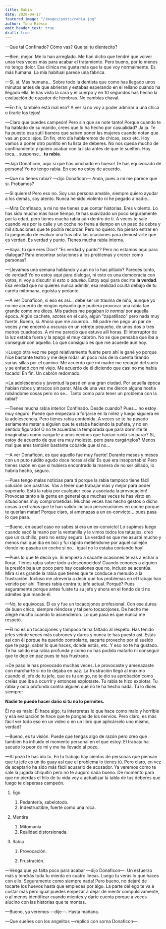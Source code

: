```yaml
---
title: Rabia
date: 2020-04-17
featured_image: "/images/posts/rabia.jpg"
author: Tono Riesco
omit_header_text: true
draft: true
---
```


—Que tal Confinado? Cómo vas? Que tal tu dientecito?

—Bien, mejor. Me lo han arreglado. Me han dicho que tendré que volver unas tres veces más para acabar el tratamiento. Pero bueno, por lo menos no tengo dolor. Esa clínica me gusta más que la que voy normalmente. Es más humana. La mía habitual parece una fábrica.

—Si, si. Más humana… Sobre todo la dentista que como has llegado unos minutos antes de que abrieran y estabas esperando en el rellano cuando ha llegado ella, le has visto la cara y el cuerpo y en 10 segundos has hecho la evaluación de cazador de hembras. No cambias chaval.

—En fin, también está mal eso? A ver si no voy a poder admirar a una chica o tirarle los tejos!

—Claro que puedes campeón! Pero sin que se note tanto! Porque cuando te ha hablado de su marido, crees que lo ha hecho por casualidad? Ja ja. Te ha puesto esa sutil barrera que saben poner las mujeres cuando notan que vas un poco lejos. En fin, otro día hablaremos de chicas, sexo etc. Hoy vamos a poner otro puntito en tu lista de deberes. No nos queda mucho de confinamiento y quiero acabar con la lista antes de que te suelten. Hoy toca… suspense… **tu rabia**.

—Jaja Donaficon, aquí si que has pinchado en hueso! Te has equivocado de persona! Yo no tengo rabia. En eso no estoy de acuerdo.

—Que no tienes rabia? —dijo Donaficon— Anda, pues a mi me parece que si. Probamos?

—Si quieres! Pero eso no. Soy una persona amable, siempre quiero ayudar a los demás, soy atento. Nunca he sido violento ni he pegado a nadie…

—Mira Confinado, a mi no me tienes que contar historias. Eres violento. Lo has sido mucho más hace tiempo, te has suavizado un poco seguramente por la edad, pero tienes mucha rabia aún dentro de ti. A veces te sale cuando vas por la calle y un coche no frena a tiempo en un paso de cebra y mil situaciones que te podría recordar. Pero no quiero. No pienso entrar en tu jueguecito de evaluar una tras otra las ocasiones para demostrarte que es verdad. Es verdad y punto. Tienes mucha rabia interna.

—Vaya, tú que eres Dios? “Es verdad y punto”? Pero no estamos aquí para dialogar? Para encontrar soluciones a los problemas y crecer como personas?

—Llevamos una semana hablando y aún no lo has pillado? Pareces tonto, de verdad! Yo no estoy aquí para dialogar, ni esto es una democracia con votos, ni voy a discutir si _esto_ o _aquello_. Estoy aquí para decirte **la verdad**. Esa verdad que no quieres nunca admitir, esa realidad oculta debajo de tu careta mitómana, egoísta y pedante.

—A ver Donaficon, si eso es así… debe ser un trauma de niño, aunque yo no me acuerdo de ningún episodio que pudiera provocar una rabia tan grande como me dices. Mis padres me pegaban _lo normal_ por aquella época. Algún cachete, azotes en el culo, algún “zapatillazo” pero nada muy fuerte. Bueno, si. Ahora que me acuerdo… Mi padre me pego un par de veces y me encerró a oscuras en un retrete pequeño, de unos dos o tres metros cuadrados. A mi me pareció que estuve allí horas. El interruptor de la luz estaba fuera y la apagó el muy cabrón. No se que pensaba que iba a conseguir con aquello. Lo que consiguió es que me acuerde aun hoy.

››Luego otra vez me pegó relativamente fuerte pero ahí le gané yo porque hice bastante teatro y me dejé rodar un poco más de la cuenta tirando varias sillas por el camino. Me acuerdo que mi madre me recogió del suelo y se enfadó con mi viejo. Me acuerdo de él diciendo que casi no me había tocado! En fin. Un cabrón redomado.

››La adolescencia y juventud la pasé en una gran ciudad. Por aquella época habían robos y atracos sin parar. Más de una vez me dieron alguna hostia robándome cosas pero no se… Tanto como para tener un problema con la rabia?

—Tienes mucha rabia interior Confinado. Desde cuando? Pues… no estoy muy seguro. Puede que empezara a forjarse en la niñez y luego siguiera en la adolescencia. Pero tienes rabia contenida. A veces se te ha pasado seriamente matar a alguien que te estaba haciendo la puñeta, y no en sentido figurado! O no te acuerdas la temporada que para dormirte te imaginabas como cargarte a unos vecinos que hacían ruido sin parar? Si, estoy de acuerdo de que era muy molesto, pero para cargártelos? Menos mal que eres también bastante cobarde que si no…

—A ver Donaficon, es que aquello fue muy fuerte! Durante meses y meses con un puto ruidito agudo doce horas al día! Es que era insoportable! Pero tienes razón en que si hubiera encontrado la manera de no ser pillado, lo habría hecho, seguro.

—Pues tengo malas noticias para ti porque la rabia tampoco tiene fácil solución con pastillas. Vas a tener que trabajar más y mejor para poder superarlo. Está la rabia por cualquier cosa y asociada la provocación! Provocas tanto a la gente en general que muchas veces te has visto en situaciones muy comprometidas. Muchas veces has hecho gestos o dicho cosas a extraños que te han valido incluso persecuciones en coche porque te querían matar! Porque claro, si amenazas a un ex-convicto… pues pasa lo que pasa.

—Bueno, en aquel caso no sabes si era un ex-convicto! Lo supimos luego cuando sacó la mano por la ventanilla y le vimos todos los tatuajes, creo que un cuchillo, pero no estoy seguro. La verdad es que me asusté mucho y menos mal que iba en bici y fui rápido metiéndome por aquel callejón donde no pasaba un coche si no… igual no lo estaba contando hoy!

—Pues lo que te decía yo. Si empiezo a sacarte ocasiones te vas a echar a llorar. Tienes rabia sobre todo a desconocidos! Cuando conoces a alguien la presión baja un poco pero hay ocasiones que no, incluso se acentúa. Mira si es grande la rabia que tienes que te conduce a menudo a la frustración. Incluso me atrevería a decir que tus problemas en el trabajo han venido por ahí. Tienes rabia contra tu jefe actual. Porqué? Pues seguramente porque antes fuiste tú su jefe y ahora en el fondo de ti no admites que mande él.

—No, te equivocas. Él es y fue un tocacojones profesional. Con ese áurea de buen chico, siempre riéndose y tal pero tocacojones. De hecho me alegré mucho cuando lo ascendieron. Lo que pasa es que nunca me respetó.

—El no es un tocacojones y tampoco te ha faltado al respeto. Has tenido jefes veinte veces más cabrones y duros y nunca te has puesto así. Estás así con él porque ha querido controlarte, sacarte provecho por el sueldo que te paga, saber lo que haces, donde estás, etc. Y eso no te ha gustado. Te ha salido esa rabia profunda y como no has podido matarlo ni conseguir que te deje en paz pues te has frustrado.

››De paso le has provocado muchas veces. Le provocaste y amenazaste con marcharte si no te dejaba en paz. La frustración llegó al máximo cuando el jefe de tu jefe, que es tu amigo, no te dio su aprobación como creías que iba a ocurrir y entonces explotaste. Tu rabia te hizo explotar. Tu rabia y odio profundo contra alguien que no te ha hecho nada. Tu lo dices siempre:

**Nadie te puede hacer daño si tu no lo permites.**

Él no es malo! Él hace algo, tu interpretas lo que hace como malo y horrible y esa evaluación te hace que te pongas de los nervios. Pero claro, es más fácil ver todo eso en un video o en un libro que aplicárselo uno mismo, verdad?

—Bueno, es tu visión. Puede que tengas algo de razón pero creo que también ha influido el momento personal en el que estoy. El trabajo ha sacado lo peor de mi y me ha llevado al pozo.

—Al pozo te has ido tu. En tu trabajo hay cientos de personas que piensan que tu jefe es un tío guay así que el problema lo tienes tú. Pero claro, en vez de aceptarlo ha sido más fácil acusarlo de acosador. Ya veremos como te sale la jugada chiquitín pero no te auguro nada bueno. De momento para que no pierdas el hilo de tu vida voy a actualizar la tabla de tus deberes que luego te dispersas campeón.

1. Ego
    1. Pedantería, sabelotodo.
    2. Indestructible, fuerte como una roca.
2. Mentira
    1. Mitomanía.
    2. Realidad distorsionada.
3. Rabia
    
    1. Provocación.
    
    1. Frustración.

—Venga que ya falta poco para acabar —dijo Donaficon—. Un esfuerzo más y tendrás toda tu mierda en cuatro lineas. Luego tu verás lo que haces con ello. Seguramente como siempre nada! Pero bueno, no dejaré de tocarte los huevos hasta que empieces por algo. La parte del ego te va a costar más pero igual puedes empezar a dejar de mentir compulsivamente, o al menos identificar cuando mientes y darte cuenta porque a veces alucino con las historias que te montas.

—Bueno, ya veremos —dije—. Hasta mañana.

—Que sueñes con los angelitos —replicó con sorna Donaficon—.
